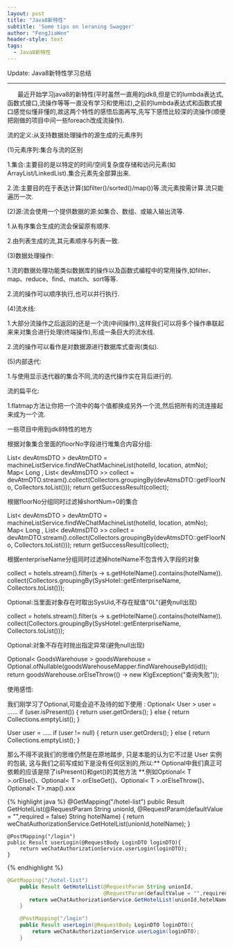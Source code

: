 ```yaml
---
layout: post
title: "Java8新特性"
subtitle: 'Some tips on leraning Swagger'
author: "FengJiaWen"
header-style: text
tags:
  - Java8新特性
---
```


Update: Java8新特性学习总结

---

<p>&nbsp;&nbsp;&nbsp;&nbsp;&nbsp;&nbsp;最近开始学习java8的新特性(平时虽然一直用的jdk8,但是它的lumbda表达式,函数式接口,流操作等等一直没有学习和使用过),之前的lumbda表达式和函数式接口感觉似懂非懂的,故这两个特性的感悟后面再写,先写下感悟比较深的流操作(顺便把刚做的项目中间一些foreach改成流操作).</p>
<p>流的定义:从支持数据处理操作的源生成的元素序列</p>
<p>(1)元素序列:集合与流的区别
   <p>1.集合:主要目的是以特定的时间/空间复杂度存储和访问元素(如ArrayList/LinkedList).集合元素先全部算出来.
   <p>2.流:主要目的在于表达计算(如filter()/sorted()/map())等.流元素按需计算.流只能遍历一次.
<p>(2)源:流会使用一个提供数据的源:如集合、数组、或输入输出流等.
   <p>1.从有序集合生成的流会保留原有顺序.
   <p>2.由列表生成的流,其元素顺序与列表一致.</p>
<p>(3)数据处理操作:
   <p>1.流的数据处理功能类似数据库的操作以及函数式编程中的常用操作,如filter、map、reduce、find、match、sort等等.
   <p>2.流的操作可以顺序执行,也可以并行执行.</p>
<p>(4)流水线:
   <p>1.大部分流操作之后返回的还是一个流(中间操作),这样我们可以将多个操作串联起来来对集合进行处理(终端操作),形成一条巨大的流水线.
   <p>2.流的操作可以看作是对数据源进行数据库式查询(类似).</p>
<p>(5)内部迭代:
   <p>1.与使用显示迭代器的集合不同,流的迭代操作实在背后进行的.</p>
<p>流的扁平化:
    <p>1.flatmap方法让你把一个流中的每个值都换成另外一个流,然后把所有的流连接起来成为一个流.</p>

</p>一些项目中用到jdk8特性的地方</p>

<p>根据对象集合里面的floorNo字段进行堆集合内容分组:</p>
<p>        List< devAtmsDTO > devAtmDTO = machineListService.findWeChatMachineList(hotelId, location, atmNo);
        Map< Long , List< devAtmsDTO >> collect = devAtmDTO.stream().collect(Collectors.groupingBy(devAtmsDTO::getFloorNo, Collectors.toList()));
        return getSuccessResult(collect);</p>

<p>根据floorNo分组同时过滤掉shortNum=0的集合</p>
<p>        List< devAtmsDTO > devAtmDTO = machineListService.findWeChatMachineList(hotelId, location, atmNo);
        Map< Long , List< devAtmsDTO >> collect = devAtmDTO.stream().collect(Collectors.groupingBy(devAtmsDTO::getFloorNo, Collectors.toList()));
        return getSuccessResult(collect);</p>

<p>根据enterpriseName分组同时过滤掉hotelName不包含传入字段的对象</p>
<p>                    collect = hotels.stream().filter(s -> s.getHotelName().contains(hotelName)).
                            collect(Collectors.groupingBy(SysHotel::getEnterpriseName, Collectors.toList()));</p> 

<p>Optional:当里面对象存在时取出SysUid,不存在赋值"0L"(避免null出现)</p>
<p>                    collect = hotels.stream().filter(s -> s.getHotelName().contains(hotelName)).
                            collect(Collectors.groupingBy(SysHotel::getEnterpriseName, Collectors.toList()));</p> 

<p>Optional:对象不存在时抛出指定异常(避免null出现)</p>
<p>        Optional< GoodsWarehouse > goodsWarehouse = Optional.ofNullable(goodsWarehouseMapper.findWarehouseById(id));
        return goodsWarehouse.orElseThrow(() -> new KlgException("查询失败"));</p> 

<p>使用感悟:</p>
<p>我们刚学习了Optional,可能会迫不及待的如下使用 :
Optional< User > user = ……
if (user.isPresent()) {
return user.getOrders();
} else {
return Collections.emptyList();
}

User user = …..
if (user != null) {
return user.getOrders();
} else {
return Collections.emptyList();
}</p>
<p>那么不得不说我们的思维仍然是在原地踏步, 只是本能的认为它不过是 User 实例的包装, 这与我们之前写成如下是没有任何区别的,所以:** Optional中我们真正可依赖的应该是除了isPresent()和get()的其他方法 **.例如Optional< T >.orElse()、Optional< T >.orElseGet()、Optional< T >.orElseThrow()、Optional< T>.map().xxx</p>   

{% highlight java %}
@GetMapping("/hotel-list")
    public Result GetHotelList(@RequestParam String unionId,
                               @RequestParam(defaultValue = "",required = false) String hotelName) {
       return weChatAuthorizationService.GetHotelList(unionId,hotelName);
    }

    @PostMapping("/login")
    public Result userLogin(@RequestBody LoginDTO loginDTO){
        return weChatAuthorizationService.userLogin(loginDTO);
    }
{% endhighlight %}

```java
@GetMapping("/hotel-list")
    public Result GetHotelList(@RequestParam String unionId,
                               @RequestParam(defaultValue = "",required = false) String hotelName) {
       return weChatAuthorizationService.GetHotelList(unionId,hotelName);
    }

    @PostMapping("/login")
    public Result userLogin(@RequestBody LoginDTO loginDTO){
        return weChatAuthorizationService.userLogin(loginDTO);
    }
```